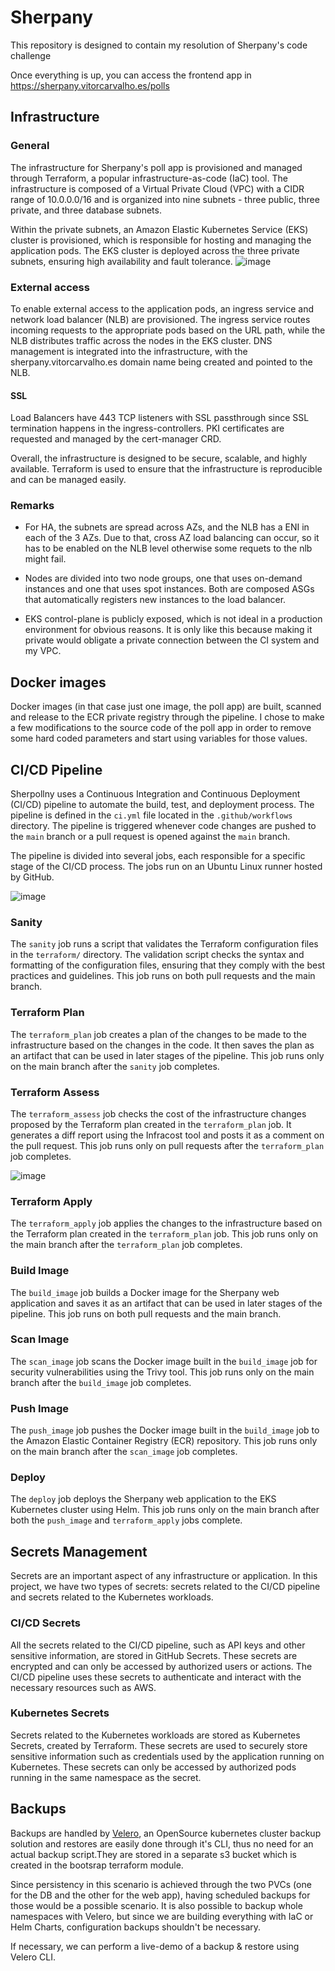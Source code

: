 # Sherpany
This repository is designed to contain my resolution of Sherpany's code challenge

Once everything is up, you can access the frontend app in https://sherpany.vitorcarvalho.es/polls 

## Infrastructure

### General

The infrastructure for Sherpany's poll app is provisioned and managed through Terraform, a popular infrastructure-as-code (IaC) tool. The infrastructure is composed of a Virtual Private Cloud (VPC) with a CIDR range of 10.0.0.0/16 and is organized into nine subnets - three public, three private, and three database subnets.

Within the private subnets, an Amazon Elastic Kubernetes Service (EKS) cluster is provisioned, which is responsible for hosting and managing the application pods. The EKS cluster is deployed across the three private subnets, ensuring high availability and fault tolerance.
![image](https://user-images.githubusercontent.com/52529073/232256584-a708a569-19ae-4258-9d69-28dd0fccc223.png)

### External access
To enable external access to the application pods, an ingress service and network load balancer (NLB) are provisioned. The ingress service routes incoming requests to the appropriate pods based on the URL path, while the NLB distributes traffic across the nodes in the EKS cluster. DNS management is integrated into the infrastructure, with the sherpany.vitorcarvalho.es domain name being created and pointed to the NLB. 

#### SSL
Load Balancers have 443 TCP listeners with SSL passthrough since SSL termination happens in the ingress-controllers. PKI certificates are requested and managed by the cert-manager CRD.

Overall, the infrastructure is designed to be secure, scalable, and highly available. Terraform is used to ensure that the infrastructure is reproducible and can be managed easily.

### Remarks

 - For HA, the subnets are spread across AZs, and the NLB has a ENI in each of the 3 AZs. Due to that, cross AZ load balancing can occur, so it has to be enabled on the NLB level otherwise some requets to the nlb might fail. 

 - Nodes are divided into two node groups, one that uses on-demand instances and one that uses spot instances. Both are composed ASGs that automatically registers new instances to the load balancer. 
 
 - EKS control-plane is publicly exposed, which is not ideal in a production environment for obvious reasons. It is only like this because making it private would obligate a private connection between the CI system and my VPC.

## Docker images

Docker images (in that case just one image, the poll app) are built, scanned and release to the ECR private registry through the pipeline. I chose to make a few modifications to the source code of the poll app in order to remove some hard coded parameters and start using variables for those values.


## CI/CD Pipeline

Sherpollny uses a Continuous Integration and Continuous Deployment (CI/CD) pipeline to automate the build, test, and deployment process. The pipeline is defined in the `ci.yml` file located in the `.github/workflows` directory. The pipeline is triggered whenever code changes are pushed to the `main` branch or a pull request is opened against the `main` branch.

The pipeline is divided into several jobs, each responsible for a specific stage of the CI/CD process. The jobs run on an Ubuntu Linux runner hosted by GitHub.

![image](https://user-images.githubusercontent.com/52529073/231917416-5fc3497a-982a-4e2a-8bf2-48c729839ef9.png)


### Sanity

The `sanity` job runs a script that validates the Terraform configuration files in the `terraform/` directory. The validation script checks the syntax and formatting of the configuration files, ensuring that they comply with the best practices and guidelines. This job runs on both pull requests and the main branch.

### Terraform Plan

The `terraform_plan` job creates a plan of the changes to be made to the infrastructure based on the changes in the code. It then saves the plan as an artifact that can be used in later stages of the pipeline. This job runs only on the main branch after the `sanity` job completes.

### Terraform Assess

The `terraform_assess` job checks the cost of the infrastructure changes proposed by the Terraform plan created in the `terraform_plan` job. It generates a diff report using the Infracost tool and posts it as a comment on the pull request. This job runs only on pull requests after the `terraform_plan` job completes.

![image](https://user-images.githubusercontent.com/52529073/231917509-7cda0b77-3341-4d2a-92dd-8c3531431897.png)


### Terraform Apply

The `terraform_apply` job applies the changes to the infrastructure based on the Terraform plan created in the `terraform_plan` job. This job runs only on the main branch after the `terraform_plan` job completes.

### Build Image

The `build_image` job builds a Docker image for the Sherpany web application and saves it as an artifact that can be used in later stages of the pipeline. This job runs on both pull requests and the main branch.

### Scan Image

The `scan_image` job scans the Docker image built in the `build_image` job for security vulnerabilities using the Trivy tool. This job runs only on the main branch after the `build_image` job completes.

### Push Image

The `push_image` job pushes the Docker image built in the `build_image` job to the Amazon Elastic Container Registry (ECR) repository. This job runs only on the main branch after the `scan_image` job completes.

### Deploy

The `deploy` job deploys the Sherpany web application to the EKS Kubernetes cluster using Helm. This job runs only on the main branch after both the `push_image` and `terraform_apply` jobs complete.

## Secrets Management

Secrets are an important aspect of any infrastructure or application. In this project, we have two types of secrets: secrets related to the CI/CD pipeline and secrets related to the Kubernetes workloads.

### CI/CD Secrets

All the secrets related to the CI/CD pipeline, such as API keys and other sensitive information, are stored in GitHub Secrets. These secrets are encrypted and can only be accessed by authorized users or actions. The CI/CD pipeline uses these secrets to authenticate and interact with the necessary resources such as AWS.

### Kubernetes Secrets

Secrets related to the Kubernetes workloads are stored as Kubernetes Secrets, created by Terraform. These secrets are used to securely store sensitive information such as credentials used by the application running on Kubernetes. These secrets can only be accessed by authorized pods running in the same namespace as the secret.

## Backups

Backups are handled by [Velero](https://velero.io/), an OpenSource kubernetes cluster backup solution and restores are easily done through it's CLI, thus no need for an actual backup script.They are stored in a separate s3 bucket which is created in the bootsrap terraform module.

Since persistency in this scenario is achieved through the two PVCs (one for the DB and the other for the web app), having scheduled backups for those would be a possible scenario. It is also possible to backup whole namespaces with Velero, but since we are building everything with IaC or Helm Charts, configuration backups shouldn't be necessary.

If necessary, we can perform a live-demo of a backup & restore using Velero CLI.
